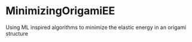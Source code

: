 # MinimizingOrigamiEE
Using ML inspired algorithms to minimize the elastic energy in an origami structure

